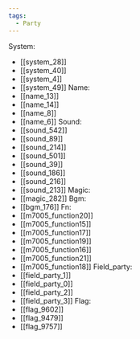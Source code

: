 ```yaml
---
tags:
  - Party
---
```

System:
- [[system_28]]
- [[system_40]]
- [[system_4]]
- [[system_49]]
Name:
- [[name_13]]
- [[name_14]]
- [[name_8]]
- [[name_6]]
Sound:
- [[sound_542]]
- [[sound_89]]
- [[sound_214]]
- [[sound_501]]
- [[sound_39]]
- [[sound_186]]
- [[sound_216]]
- [[sound_213]]
Magic:
- [[magic_282]]
Bgm:
- [[bgm_176]]
Fn:
- [[m7005_function20]]
- [[m7005_function15]]
- [[m7005_function17]]
- [[m7005_function19]]
- [[m7005_function16]]
- [[m7005_function21]]
- [[m7005_function18]]
Field_party:
- [[field_party_1]]
- [[field_party_0]]
- [[field_party_2]]
- [[field_party_3]]
Flag:
- [[flag_9602]]
- [[flag_9479]]
- [[flag_9757]]

